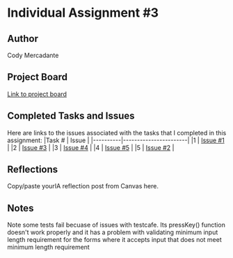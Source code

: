 # Individual Assignment #3

## Author
Cody Mercadante

## Project Board
[Link to project board](https://github.com/wsu-cpts489-fa21/ia3-cody909/projects/1)

## Completed Tasks and Issues
Here are links to the issues associated with the tasks that I completed in this assignment:
|Task # | Issue |
|----------|-----------------------|
|1 | [Issue #1](https://github.com/wsu-cpts489-fa21/ia3-cody909/issues/1) |
|2 | [Issue #3](https://github.com/wsu-cpts489-fa21/ia3-cody909/issues/3) |
|3 | [Issue #4](https://github.com/wsu-cpts489-fa21/ia3-cody909/issues/4) |
|4 | [Issue #5](https://github.com/wsu-cpts489-fa21/ia3-cody909/issues/5) |
|5 | [Issue #2](https://github.com/wsu-cpts489-fa21/ia3-cody909/issues/2) |

## Reflections
Copy/paste yourIA reflection post from Canvas here.

## Notes
Note some tests fail becuase of issues with testcafe. Its pressKey() function doesn't work properly and it has a problem with validating minimum input length requirement for the forms where it accepts input that does not meet minimum length requirement